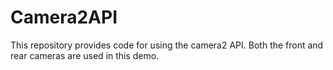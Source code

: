 # Camera2API
This repository provides code for using the camera2 API. Both the front and rear cameras are used in this demo.
